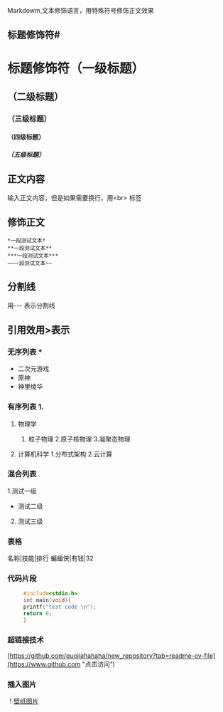 Markdowm,文本修饰语言，用特殊符号修饰正文效果<br>


## 标题修饰符\#

# 标题修饰符（一级标题）
## （二级标题）
### （三级标题）
#### （四级标题）
##### （五级标题）


## 正文内容
   输入正文内容，但是如果需要换行，用\<br\> 标签
## 修饰正文
    *一段测试文本*
    **一段测试文本**
    ***一段测试文本***
    ~~一段测试文本~~
## 分割线
   用\-\-\- 表示分割线


## 引用效用\>表示
### 无序列表 \*
* 二次元游戏
 * 原神
  * 神里绫华

### 有序列表 1.
1. 物理学
   1. 粒子物理
   2.原子核物理
   3.凝聚态物理

2. 计算机科学
   1.分布式架构
   2.云计算

### 混合列表
1.测试一级
 * 测试二级
 2. 测试三级

### 表格
名称|技能|排行
蝙蝠侠|有钱|32

### 代码片段
```c
     #include<stdio.h>
     int main(void){
     printf("test code \n");
     return 0;
     }
```

### 超链接技术
[https://github.com/guojiahahaha/new_repository?tab=readme-ov-file](https://www.github.com "点击访问“)

### 插入图片
！[壁纸图片](C://Users//Lenovo//Desktop//1.jpg "标题")
